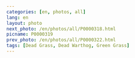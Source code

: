 ```yaml
---
categories: [en, photos, all]
lang: en
layout: photo
next_photo: /en/photos/all/P0000318.html
picname: P0000319
prev_photo: /en/photos/all/P0000322.html
tags: [Dead Grass, Dead Warthog, Green Grass]
---
```

